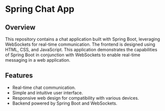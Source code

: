 # Spring Chat App

## Overview
This repository contains a chat application built with Spring Boot, leveraging WebSockets for real-time communication. The frontend is designed using HTML, CSS, and JavaScript. This application demonstrates the capabilities of Spring Boot in conjunction with WebSockets to enable real-time messaging in a web application.

## Features
- Real-time chat communication.
- Simple and intuitive user interface.
- Responsive web design for compatibility with various devices.
- Backend powered by Spring Boot and WebSockets.
